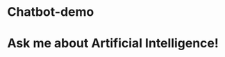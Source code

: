 # Chatbot-demo<!DOCTYPE html>
<html>
<head>
  <title>AI Chatbot</title>
</head>
<body>
  <h1>Ask me about Artificial Intelligence!</h1>
  <!-- Dialogflow Bot Embed -->
  <script src="https://www.gstatic.com/dialogflow-console/fast/messenger/bootstrap.js?v=1"></script>
  <df-messenger
    intent="WELCOME"
    chat-title="AIConceptBot"
    agent-id="your-agent-id"
    language-code="en"
  ></df-messenger>
</body>
</html>
